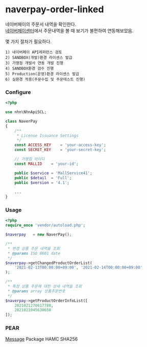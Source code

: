 # naverpay-order-linked  
네이버페이의 주문서 내역을 확인한다.  
[네이버페이센터](https://admin.pay.naver.com/)에서 주문내역을 볼 때 보기가 불편하여 연동해보았음.

몇 가지 절차가 필요하다.

`1) 네이버페이 API레퍼런스 검토`  
`2) SANDBOX(개발)환경 라이센스 발급`  
`3) 가맹점 개발사 연동 개발 진행`  
`4) SANDBOX환경 검수 진행`  
`5) Production(운영)환경 라이센스 발급`    
`6) 실환경 적용(주문수집 및 주문테스트 진행)`

### Configure
```php
<?php

use nhn\NhnApiSCL;

class NaverPay
{
    /**
     * License Issuance Settings
     */
    const ACCESS_KEY    = 'your-access-key';
    const SECRET_KEY    = 'your-secret-key';

    // 가맹점 아이디
    const MALLID    = 'your-id';

    public $service = 'MallService41';
    public $detail  = 'Full';
    public $version = '4.1';
    
    ...
}
```
### Usage
```php
<?php
require_once 'vendor/autoload.php';

$naverpay   = new NaverPay();

/**
 * 변경 상품 주문 내역을 조회
 * @params ISO 8601 date
 */
$naverpay->getChangedProductOrderList(
    '2021-02-13T00:00:00+09:00', '2021-02-14T00:00:00+09:00'
);

/**
 * 특정 상품 주문에 대한 상세 내역을 조회
 * @params array 상품주문번호
 */
$naverpay->getProductOrderInfoList([
    2021021270617780,
    2021021045630650
]);
```

### PEAR
[Message](https://pear.php.net/package/Message) Package HAMC SHA256








